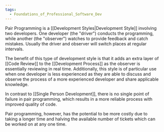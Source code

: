 ```yaml
---
tags:
  - Foundations_of_Professional_Software_Dev
---
```

Pair Programming is a [[Development Styles|Development Style]] involving two developers. One developer (the "driver") conducts the programming, while another (the "observer") watches to provide feedback and catch mistakes. Usually the driver and observer will switch places at regular intervals.

The benefit of this type of development style is that it adds an extra layer of [[Code Review]] to the [[Development Process]] as the observer is essentially reviewing in real time. Additionally, this style is of particular use when one developer is less experienced as they are able to discuss and observe the process of a more experienced developer and share applicable knowledge.

In contrast to [[Single Person Development]], there is no single point of failure in pair programming, which results in a more reliable process with improved quality of code.

Pair programming, however, has the potential to be more costly due to taking a longer time and halving the available number of tickets which can be worked on at any one time.
